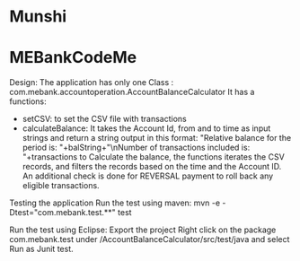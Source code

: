 # Munshi
# MEBankCodeMe

Design:
   The application has only one Class : com.mebank.accountoperation.AccountBalanceCalculator It has a functions:
   - setCSV: to set the CSV file with transactions 
   - calculateBalance: It takes the Account Id, from and to time as input strings and return a string output in this format:
    "Relative balance for the period is: "+balString+"\nNumber of transactions included is: "+transactions
    to Calculate the balance, the functions iterates the CSV records, and filters the records based on the time and the Account ID. An additional check is done for REVERSAL payment to roll back any eligible transactions.
    

Testing the application
  Run the test using maven:
  mvn -e -Dtest="com.mebank.test.**" test

  Run the test using Eclipse:
    Export the project
    Right click on the package com.mebank.test under /AccountBalanceCalculator/src/test/java and select Run as Junit test.

